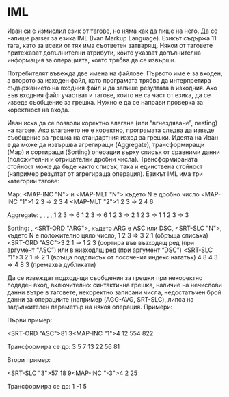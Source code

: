 # IML
Иван си е измислил език от тагове, но няма как да пише на него. Да се напише parser за езика IML (Ivan Markup Language). Езикът съдържа 11 тага, като за всеки от тях има съответен затварящ. Някои от таговете притежават допълнителни атрибути, които указват допълнителна информация за операцията, която трябва да се извърши.

Потребителят въвежда две имена на файлове. Първото име е за входен, а второто за изходен файл, като програмата трябва да интерпретира съдържанието на входния файл и да запише резултата в изходния. Ако във входния файл участват и тагове, които не са част от езика, да се изведе съобщение за грешка. Нужно е да се направи проверка за коректност на входа.

Иван иска да се позволи коректно влагане (или “вгнездяване”, nesting) на тагове. Ако влагането не е коректно, програмата следва да изведе съобщение за грешка на стандартния изход за грешки. Идеята на Иван е да може да извършва агрегиращи (Aggregate), трансформиращи (Map) и сортиращи (Sorting) операции върху списък от сравними данни (положителни и отрицателни дробни числа). Трансформираната стойност може да бъде както списък, така и единствена стойност (например резултат от агрегираща операция). Езикът IML има три категории тагове:

Map: <MAP-INC "N"> и <MAP-MLT "N"> където N е дробно число
<MAP-INC "1">1 2 3</MAP-INC> ⇒ 2 3 4
<MAP-MLT "2">1 2 3</MAP-MLT> ⇒ 2 4 6


Aggregate: <AGG-SUM>, <AGG-PRO>, <AGG-AVG>, <AGG-FST>, <AGG-LST>
<AGG-SUM>1 2 3</AGG-SUM> ⇒ 6
<AGG-PRO>1 2 3</AGG-PRO> ⇒ 6
<AGG-AVG>1 2 3</AGG-AVG> ⇒ 2
<AGG-FST>1 2 3</AGG-FST> ⇒ 1
<AGG-LST>1 2 3</AGG-LST> ⇒ 3


Sorting: <SRT-REV>, <SRT-ORD "ARG">, където ARG е ASC или DSC, <SRT-SLC "N">, където N е положително цяло число, <SRT-DST>
<SRT-REV>1 2 3</SRT-REV> ⇒ 3 2 1 (обръща списъка)
<SRT-ORD "ASC">3 2 1</SRT-ORD> ⇒ 1 2 3 (сортира във възходящ ред (при аргумент “ASC”) или в низходящ ред (при аргумент “DSC”)
<SRT-SLC "1">3 2 1</SRT-SLC> ⇒ 2 1 (връща подсписък от посочения индекс нататък)
<SRT-DST>4 8 4 3</SRT-DST> ⇒ 4 8 3 (премахва дубликати)

Да се извеждат подходящи съобщения за грешки при некоректно подаден вход, включително: синтактична грешка, наличие на нечислови данни вътре в таговете, некоректно записани числа, недостатъчен брой данни за операциите (например (AGG-AVG, SRT-SLC), липса на задължителен параметър на някоя операция.
Примери:

Първи пример:


<SRT-ORD "ASC">81 3<MAP-INC "1">4 12 55<AGG-AVG>4 8</AGG-AVG></MAP-INC>22</SRT-ORD>


Трансформира се до:
3 5 7 13 22 56 81

Втори пример:

<SRT-DST><SRT-SLC "3">57 18 9<MAP-INC "-3">4 2 2</MAP-INC>5</SRT-SLC></SRT-DST>


Трансформира се до:
1 -1 5
